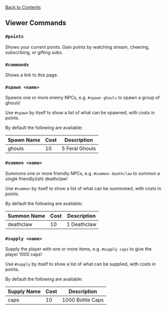 [Back to Contents](./README.md)

## Viewer Commands

### `#points`

Shows your current points. Gain points by watching stream, cheering, subscribing, or gifting subs.

### `#commands`

Shows a link to this page.

### `#spawn <name>`

Spawns one or more enemy NPCs, e.g. `#spawn ghouls` to spawn a group of ghouls!

Use `#spawn` by itself to show a list of what can be spawned, with costs in points.

By default the following are available:

| Spawn Name | Cost | Description    |
|------------|------|----------------|
| ghouls     | 10   | 5 Feral Ghouls |

### `#summon <name>`

Summons one or more friendly NPCs, e.g. `#summon deathclaw` to summon a single friendly(ish) deathclaw!

Use `#summon` by itself to show a list of what can be summoned, with costs in points.

By default the following are available:

| Summon Name | Cost | Description |
|-------------|------|-------------|
| deathclaw   | 10   | 1 Deathclaw |

### `#supply <name>`

Supply the player with one or more items, e.g. `#supply caps` to give the player 1000 caps!

Use `#supply` by itself to show a list of what can be supplied, with costs in points.

By default the following are available:

| Supply Name | Cost | Description      |
|-------------|------|------------------|
| caps        | 10   | 1000 Bottle Caps |

